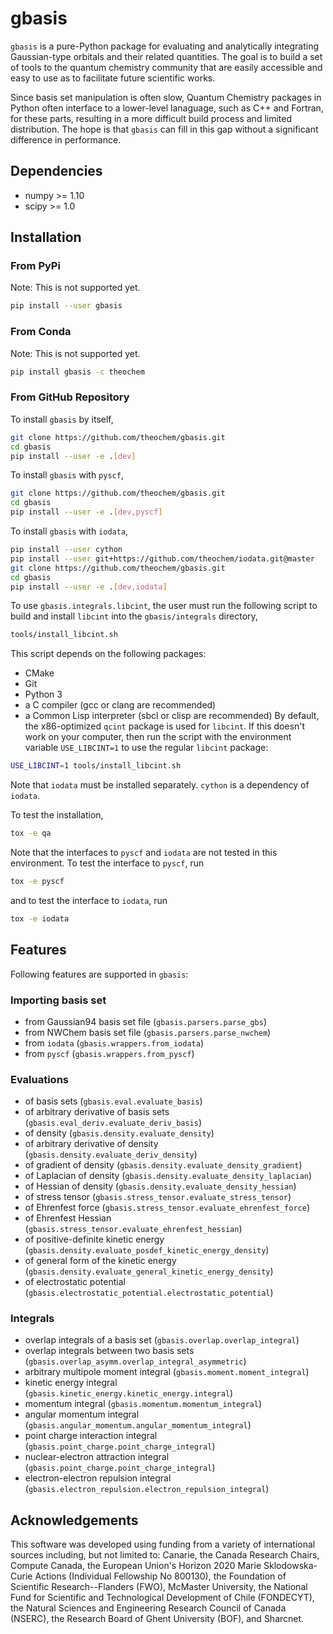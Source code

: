 # gbasis
`gbasis` is a pure-Python package for evaluating and analytically integrating Gaussian-type orbitals
and their related quantities. The goal is to build a set of tools to the quantum chemistry community
that are easily accessible and easy to use as to facilitate future scientific works.

Since basis set manipulation is often slow, Quantum Chemistry packages in Python often interface to
a lower-level lanaguage, such as C++ and Fortran, for these parts, resulting in a more difficult
build process and limited distribution. The hope is that `gbasis` can fill in this gap without a
significant difference in performance.

## Dependencies
- numpy >= 1.10
- scipy >= 1.0

## Installation
### From PyPi
Note: This is not supported yet.
```bash
pip install --user gbasis
```

### From Conda
Note: This is not supported yet.
```bash
pip install gbasis -c theochem
```

### From GitHub Repository
To install `gbasis` by itself,
```bash
git clone https://github.com/theochem/gbasis.git
cd gbasis
pip install --user -e .[dev]
```
To install `gbasis` with `pyscf`,
```bash
git clone https://github.com/theochem/gbasis.git
cd gbasis
pip install --user -e .[dev,pyscf]
```
To install `gbasis` with `iodata`,
```bash
pip install --user cython
pip install --user git+https://github.com/theochem/iodata.git@master
git clone https://github.com/theochem/gbasis.git
cd gbasis
pip install --user -e .[dev,iodata]
```
To use `gbasis.integrals.libcint`, the user must run the following script to build
and install `libcint` into the `gbasis/integrals` directory,
```bash
tools/install_libcint.sh
```
This script depends on the following packages:
* CMake
* Git
* Python 3
* a C compiler (gcc or clang are recommended)
* a Common Lisp interpreter (sbcl or clisp are recommended)
By default, the x86-optimized `qcint` package is used for `libcint`.
If this doesn't work on your computer, then run the script with the environment
variable `USE_LIBCINT=1` to use the regular `libcint` package:
```bash
USE_LIBCINT=1 tools/install_libcint.sh
```

Note that `iodata` must be installed separately. `cython` is a dependency of `iodata`.

To test the installation,
```bash
tox -e qa
```
Note that the interfaces to `pyscf` and `iodata` are not tested in this environment. To test the
interface to `pyscf`, run
```bash
tox -e pyscf
```
and to test the interface to `iodata`, run
```bash
tox -e iodata
```

## Features
Following features are supported in `gbasis`:

### Importing basis set
- from Gaussian94 basis set file (`gbasis.parsers.parse_gbs`)
- from NWChem basis set file (`gbasis.parsers.parse_nwchem`)
- from `iodata` (`gbasis.wrappers.from_iodata`)
- from `pyscf` (`gbasis.wrappers.from_pyscf`)

### Evaluations
- of basis sets (`gbasis.eval.evaluate_basis`)
- of arbitrary derivative of basis sets (`gbasis.eval_deriv.evaluate_deriv_basis`)
- of density (`gbasis.density.evaluate_density`)
- of arbitrary derivative of density (`gbasis.density.evaluate_deriv_density`)
- of gradient of density (`gbasis.density.evaluate_density_gradient`)
- of Laplacian of density (`gbasis.density.evaluate_density_laplacian`)
- of Hessian of density (`gbasis.density.evaluate_density_hessian`)
- of stress tensor (`gbasis.stress_tensor.evaluate_stress_tensor`)
- of Ehrenfest force (`gbasis.stress_tensor.evaluate_ehrenfest_force`)
- of Ehrenfest Hessian (`gbasis.stress_tensor.evaluate_ehrenfest_hessian`)
- of positive-definite kinetic energy (`gbasis.density.evaluate_posdef_kinetic_energy_density`)
- of general form of the kinetic energy (`gbasis.density.evaluate_general_kinetic_energy_density`)
- of electrostatic potential (`gbasis.electrostatic_potential.electrostatic_potential`)

### Integrals
- overlap integrals of a basis set (`gbasis.overlap.overlap_integral`)
- overlap integrals between two basis sets (`gbasis.overlap_asymm.overlap_integral_asymmetric`)
- arbitrary multipole moment integral (`gbasis.moment.moment_integral`)
- kinetic energy integral (`gbasis.kinetic_energy.kinetic_energy.integral`)
- momentum integral (`gbasis.momentum.momentum_integral`)
- angular momentum integral (`gbasis.angular_momentum.angular_momentum_integral`)
- point charge interaction integral (`gbasis.point_charge.point_charge_integral`)
- nuclear-electron attraction integral (`gbasis.point_charge.point_charge_integral`)
- electron-electron repulsion integral (`gbasis.electron_repulsion.electron_repulsion_integral`)

## Acknowledgements
This software was developed using funding from a variety of international sources including, but not
limited to: Canarie, the Canada Research Chairs, Compute Canada, the European Union's Horizon 2020
Marie Sklodowska-Curie Actions (Individual Fellowship No 800130), the Foundation of Scientific
Research--Flanders (FWO), McMaster University, the National Fund for Scientific and Technological
Development of Chile (FONDECYT), the Natural Sciences and Engineering Research Council of Canada
(NSERC), the Research Board of Ghent University (BOF), and Sharcnet.
